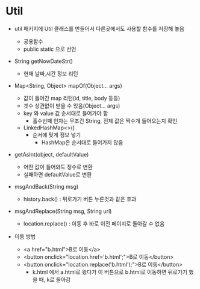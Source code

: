 # Util

* util 패키지에 Util 클래스를 만들어서 다른곳에서도 사용할 함수를 저장해 놓음
  * 공용함수
  * public static 으로 선언
* String getNowDateStr()
  * 현재 날짜,시간 정보 리턴
* Map<String, Object> mapOf(Object... args)
  * 값이 들어간 map 리턴(id, title, body 등등)
  * 갯수 상관없이 받을 수 있음(Object... args)
  * key 와 value 값 순서대로 들어가야 함
    * 홀수번째 인자는 무조건 String, 전체 값은 짝수개 들어오는지 확인
  * LinkedHashMap<>()
    * 순서에 맞게 정보 넣기
      * HashMap은 순서대로 들어가지 않음
* getAsInt(object, defaultValue)
  * 어떤 값이 들어와도 정수로 변환
  * 실패하면 defaultValue로 변환

* msgAndBack(String msg)
  * history.back() : 뒤로가기 버튼 누른것과 같은 효과
* msgAndReplace(String msg, String url)
  * location.replace() : 이동 후 바로 이전 페이지로 돌아갈 수 없음

* 이동 방법
  * <a href="b.html"\>B로 이동</a\>
  * <button onclick="location.href='b.html';"\>B로 이동</button\>
  * <button onclick="location.replace('b.html');"\>B로 이동</button\>
    * k.html 에서 a.html로 왔다가 이 버튼으로 b.html로 이동하면 뒤로가기 했을 때, k로 돌아감

